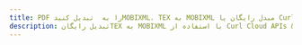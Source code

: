 ---title: PDF را به  تبدیل کنیدMOBIXML، TEX به MOBIXML مبدل رایگان یا Curl SDKdescription: تبدیل رایگانTEX به MOBIXML با استفاده از Curl Cloud APIs & SDK همچنین اسناد PDF را در Cloud ایجاد، ویرایش و رندر کنید.---